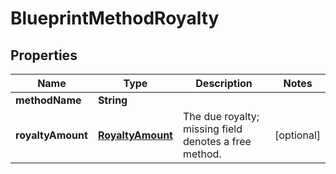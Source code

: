 

# BlueprintMethodRoyalty


## Properties

| Name | Type | Description | Notes |
|------------ | ------------- | ------------- | -------------|
|**methodName** | **String** |  |  |
|**royaltyAmount** | [**RoyaltyAmount**](RoyaltyAmount.md) | The due royalty; missing field denotes a free method. |  [optional] |



